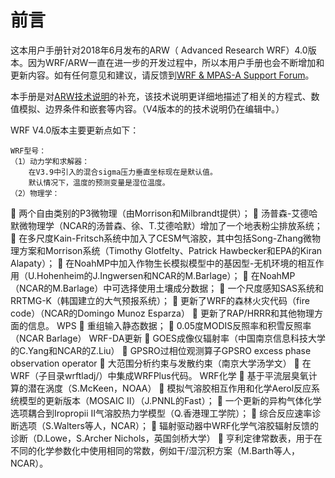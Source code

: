 # 前言

这本用户手册针对2018年6月发布的ARW（ Advanced Research WRF）4.0版本。因为WRF/ARW一直在进一步的开发过程中，所以本用户手册也会不断增加和更新内容。如有任何意见和建议，请反馈到[WRF & MPAS-A Support Forum]( http://forum.mmm.ucar.edu/ )。

本手册是对[ARW技术说明]( http://www.mmm.ucar.edu/wrf/users/docs/arw_v3.pdf )的补充，该技术说明更详细地描述了相关的方程式、数值模拟、边界条件和嵌套等内容。（V4版本的的技术说明仍在编辑中。）

WRF V4.0版本主要更新点如下：

	WRF型号：
	（1）动力学和求解器：
		在V3.9中引入的混合sigma压力垂直坐标现在是默认值。
		默认情况下，温度的预测变量是湿位温度。
	（2）物理学：
		两个自由类别的P3微物理（由Morrison和Milbrandt提供）；
		汤普森-艾德哈默微物理学（NCAR的汤普森、徐、T.艾德哈默）增加了一个地表粉尘排放系统；
	在多尺度Kain-Fritsch系统中加入了CESM气溶胶，其中包括Song-Zhang微物理方案和Morrison系统（Timothy Glotfelty、Patrick Hawbecker和EPA的Kiran Alapaty）；
	在NoahMP中加入作物生长模拟模型中的基因型-无机环境的相互作用（U.Hohenheim的J.Ingwersen和NCAR的M.Barlage）；
	在NoahMP（NCAR的M.Barlage）中可选择使用土壤成分数据；
	一个尺度感知SAS系统和RRTMG-K（韩国建立的大气预报系统）；
	更新了WRF的森林火灾代码（fire code）（NCAR的Domingo Munoz Esparza）
	更新了RAP/HRRR和其他物理方面的信息。
 	WPS
	重组输入静态数据；
	0.05度MODIS反照率和积雪反照率（NCAR Barlage）
 	WRF-DA更新
	GOES成像仪辐射率（中国南京信息科技大学的C.Yang和NCAR的Z.Liu）
	GPSRO过相位观测算子GPSRO excess phase observation operator
	大范围分析约束与发散约束（南京大学汤学文）
	在WRF（子目录wrftladj/）中集成WRFPlus代码。
 	WRF化学
	基于平流层臭氧计算的潜在涡度（S.McKeen，NOAA）
	模拟气溶胶相互作用和化学Aerol反应系统模型的更新版本（MOSAIC II）（J.PNNL的Fast）；
	一个更新的异构气体化学选项耦合到Iropropii II气溶胶热力学模型（Q.香港理工学院）；
	综合反应速率诊断选项（S.Walters等人，NCAR）；
	辐射驱动器中WRF化学气溶胶辐射反馈的诊断（D.Lowe，S.Archer Nichols，英国剑桥大学）
	亨利定律常数表，用于在不同的化学参数化中使用相同的常数，例如干/湿沉积方案（M.Barth等人，NCAR）。
